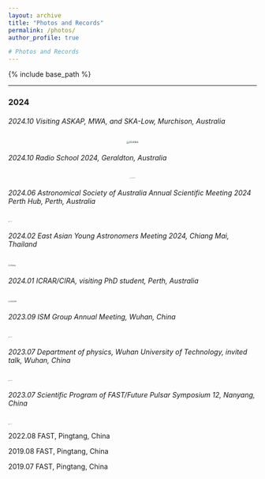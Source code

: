 ```yaml
---
layout: archive
title: "Photos and Records"
permalink: /photos/
author_profile: true

# Photos and Records
---
```






{% include base_path %}

----

### 2024

###### 2024.10 Visiting ASKAP, MWA, and SKA-Low, Murchison, Australia

<div style="text-align: center;">
    <img src="https://xianghancui.github.io/images/photos/2024SKA.png" alt="2024SKA" style="zoom: 30%;" />
</div>



###### 2024.10 Radio School 2024, Geraldton, Australia

<div style="text-align: center;">
    <img src="https://xianghancui.github.io/images/photos/2024radioschool.jpg" alt="2024radioschool" style="zoom: 10%;" />
</div>



###### 2024.06 Astronomical Society of Australia Annual Scientific Meeting 2024 Perth Hub, Perth, Australia

<img src="https://xianghancui.github.io/images/photos/2024ASA.jpg" alt="2024ASA" style="zoom: 10%;" />



###### 2024.02 East Asian Young Astronomers Meeting 2024, Chiang Mai, Thailand

<img src="https://xianghancui.github.io/images/photos/2024thai.png" alt="2024thai" style="zoom: 20%;" />



###### 2024.01 ICRAR/CIRA, visiting PhD student, Perth, Australia

<img src="https://xianghancui.github.io/images/photos/2024CIRA.png" alt="2024CIRA" style="zoom: 20%;" />



###### 2023.09 ISM Group Annual Meeting, Wuhan, China

<img src="https://xianghancui.github.io/images/photos/2023ISM.JPG" alt="2023ISM" style="zoom: 10%;" />



###### 2023.07 Department of physics, Wuhan University of Technology, invited talk, Wuhan, China

<img src="https://xianghancui.github.io/images/photos/2023WHUT.jpg" alt="2023WHUT" style="zoom: 10%;" />



###### 2023.07 Scientific Program of FAST/Future Pulsar Symposium 12, Nanyang, China

<img src="https://xianghancui.github.io/images/photos/2023FPS.jpg" alt="2023FPS" style="zoom: 10%;" />



2022.08 FAST, Pingtang, China



2019.08 FAST, Pingtang, China



2019.07 FAST, Pingtang, China
